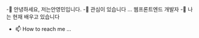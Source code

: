 -👋 안녕하세요, 저는안영민입니다.
-👀 관심이 있습니다 ... 웹프론트엔드 개발자
-🌱 나는 현재 배우고 있습니다
- 📫 How to reach me ...

<!---
gkswn45/gkswn45 is a ✨ special ✨ repository because its `README.md` (this file) appears on your GitHub profile.
You can click the Preview link to take a look at your changes.
--->
